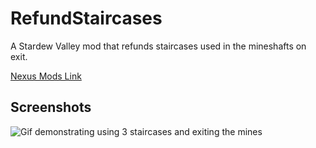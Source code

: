 # RefundStaircases

A Stardew Valley mod that refunds staircases used in the mineshafts on exit.

[Nexus Mods Link](https://www.nexusmods.com/stardewvalley/mods/19209)

## Screenshots

![Gif demonstrating using 3 staircases and exiting the mines](https://github.com/nickmartin1ee7/RefundStaircases/assets/58752614/aaba4eb6-436c-4c75-a6f5-71a3ca242b15)
